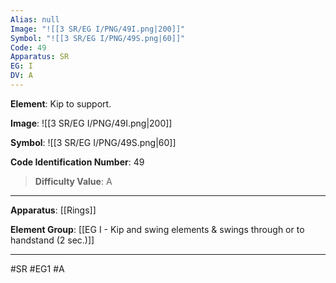 ```yaml
---
Alias: null
Image: "![[3 SR/EG I/PNG/49I.png|200]]"
Symbol: "![[3 SR/EG I/PNG/49S.png|60]]"
Code: 49
Apparatus: SR
EG: I
DV: A
---
```

**Element**: Kip to support.

**Image**:
![[3 SR/EG I/PNG/49I.png|200]]

**Symbol**:
![[3 SR/EG I/PNG/49S.png|60]]

**Code Identification Number**: 49

>**Difficulty Value**: A

___
**Apparatus**: [[Rings]]

**Element Group**: [[EG I - Kip and swing elements & swings through or to handstand (2 sec.)]]
___
#SR #EG1 #A
